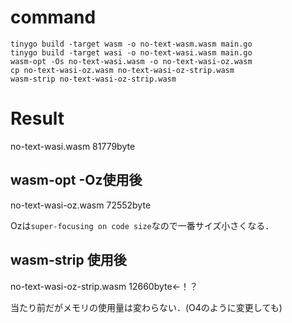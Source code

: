# command

```
tinygo build -target wasm -o no-text-wasm.wasm main.go
tinygo build -target wasi -o no-text-wasi.wasm main.go
wasm-opt -Os no-text-wasi.wasm -o no-text-wasi-oz.wasm
cp no-text-wasi-oz.wasm no-text-wasi-oz-strip.wasm
wasm-strip no-text-wasi-oz-strip.wasm
```

# Result

no-text-wasi.wasm 81779byte

## wasm-opt -Oz使用後

no-text-wasi-oz.wasm 72552byte

Ozは`super-focusing on code size`なので一番サイズ小さくなる．

## wasm-strip 使用後

no-text-wasi-oz-strip.wasm 12660byte←！？

当たり前だがメモリの使用量は変わらない．(O4のように変更しても)
